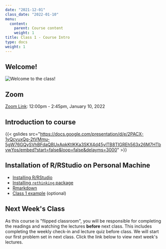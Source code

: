 ```yaml
---
date: "2021-12-01"
class_date: "2022-01-10"
menu:
  content:
    parent: Course content
    weight: 1
title: Class 1 - Course Intro
type: docs
weight: 1
---
```


## Welcome!

![Welcome to the class!](https://media3.giphy.com/media/ASd0Ukj0y3qMM/giphy.gif?cid=790b76119130519cc0d76cbb37bf927be0309d606652bf98&rid=giphy.gif&ct=g)

## Zoom

<a href="https://uncc.zoom.us/j/93339403054"><i class="fas fa-video fa-lg"></i> Zoom Link</a>: 12:00pm - 2:45pm, January 10, 2022

## Introduction to course

{{< gslides src="https://docs.google.com/presentation/d/e/2PACX-1vQcvuxQg-2tVMmu-5gW76GQySVhBFdaQBUxApkKtlKKa3SKX4d45ylTB8TIGREh563x26M7HTbvwYos/embed?start=false&loop=false&delayms=3000" >}}



## Installation of R/RStudio on Personal Machine

* [Installing R/RStudio](/resource/install/)
* [Installing `rethinking` package](/resource/install-rethinking/)
* [Rmarkdown](/resource/rmarkdown/)
* [Class 1 example](/example/01-class/) (optional)

## Next Week's Class

As this course is "flipped classroom", you will be responsible for completing the readings and watching the lectures **before** next class. This includes completing the weekly check-in and lecture quiz before class. We will start our first problem set in next class. Click the link below to view next week's lectures.


